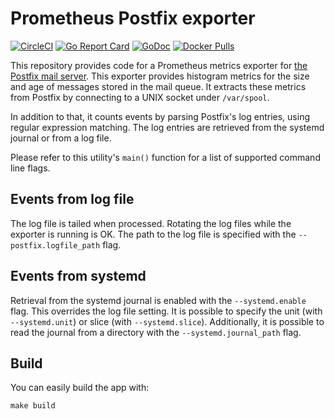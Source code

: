 # Prometheus Postfix exporter
[![CircleCI](https://circleci.com/gh/toliger/prometheus_postfix_exporter.svg?style=svg)](https://circleci.com/gh/toliger/prometheus_postfix_exporter)
[![Go Report Card](https://goreportcard.com/badge/github.com/toliger/prometheus_postfix_exporter)](https://goreportcard.com/report/github.com/toliger/prometheus_postfix_exporter)
[![GoDoc](https://godoc.org/github.com/toliger/prometheus_postfix_exporter?status.svg)](https://godoc.org/github.com/toliger/prometheus_postfix_exporter)
[![Docker Pulls](https://img.shields.io/docker/pulls/oligertimothee/prometheus_postfix_exporter.svg?maxAge=604800)](https://hub.docker.com/r/oligertimothee/prometheus_postfix_exporter/)

This repository provides code for a Prometheus metrics exporter
for [the Postfix mail server](http://www.postfix.org/). This exporter
provides histogram metrics for the size and age of messages stored in
the mail queue. It extracts these metrics from Postfix by connecting to
a UNIX socket under `/var/spool`.

In addition to that, it counts events by parsing Postfix's log entries,
using regular expression matching.
The log entries are retrieved from the systemd journal or from a log file.

Please refer to this utility's `main()` function for a list of supported
command line flags.

## Events from log file

The log file is tailed when processed. Rotating the log files while the exporter
is running is OK. The path to the log file is specified with the
`--postfix.logfile_path` flag.

## Events from systemd

Retrieval from the systemd journal is enabled with the `--systemd.enable` flag.
This overrides the log file setting.
It is possible to specify the unit (with `--systemd.unit`) or slice (with `--systemd.slice`).
Additionally, it is possible to read the journal from a directory with the `--systemd.journal_path` flag.

## Build

You can easily build the app with:

```
make build
```
